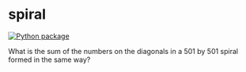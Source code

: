 # spiral

[![Python package](https://github.com/vcu-chengx4/spiral/actions/workflows/pytest.yml/badge.svg)](https://github.com/vcu-chengx4/spiral/actions/workflows/pytest.yml)

What is the sum of the numbers on the diagonals in a 501 by 501 spiral formed in the same way?
